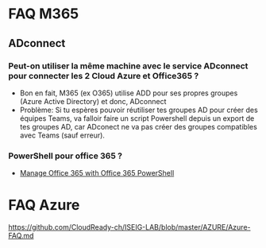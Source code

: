 # FAQ M365
## ADconnect
### Peut-on utiliser la même machine avec le service ADconnect pour connecter les 2 Cloud Azure et Office365 ?
* Bon en fait, M365 (ex O365) utilise ADD pour ses propres groupes (Azure Active Directory) et donc, ADconnect 
* Problème: Si tu espères pouvoir réutiliser tes groupes AD pour créer des équipes Teams, va falloir faire un script Powershell depuis un export de tes groupes AD, car ADconect ne va pas créer des groupes compatibles avec Teams (sauf erreur).
### PowerShell pour office 365 ?
* [Manage Office 365 with Office 365 PowerShell](https://docs.microsoft.com/en-us/office365/enterprise/powershell/manage-office-365-with-office-365-powershell)

# FAQ Azure
https://github.com/CloudReady-ch/ISEIG-LAB/blob/master/AZURE/Azure-FAQ.md
